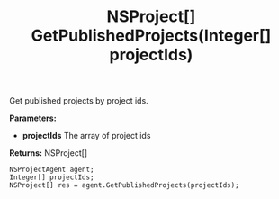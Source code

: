 ﻿---
uid: crmscript_ref_NSProjectAgent_GetPublishedProjects
title: NSProject[] GetPublishedProjects(Integer[] projectIds)
intellisense: NSProjectAgent.GetPublishedProjects
keywords: NSProjectAgent, GetPublishedProjects
so.topic: reference
---

Get published projects by project ids.

**Parameters:**
 - **projectIds** The array of project ids

**Returns:** NSProject[]

```crmscript
NSProjectAgent agent;
Integer[] projectIds;
NSProject[] res = agent.GetPublishedProjects(projectIds);
```

